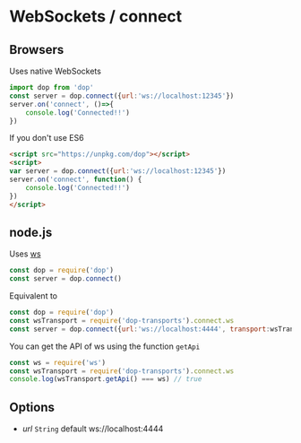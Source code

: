# WebSockets / connect

## Browsers

Uses native WebSockets

```js
import dop from 'dop'
const server = dop.connect({url:'ws://localhost:12345'})
server.on('connect', ()=>{
    console.log('Connected!!')
})
```

If you don't use ES6

```html
<script src="https://unpkg.com/dop"></script>
<script>
var server = dop.connect({url:'ws://localhost:12345'})
server.on('connect', function() {
    console.log('Connected!!')
})
</script>
```



## node.js

Uses [ws](https://github.com/websockets/ws)

```js
const dop = require('dop')
const server = dop.connect()
```

Equivalent to
```js
const dop = require('dop')
const wsTransport = require('dop-transports').connect.ws
const server = dop.connect({url:'ws://localhost:4444', transport:wsTransport})
```

You can get the API of ws using the function `getApi`
```js
const ws = require('ws')
const wsTransport = require('dop-transports').connect.ws
console.log(wsTransport.getApi() === ws) // true
```




## Options

- *url* `String` default ws://localhost:4444